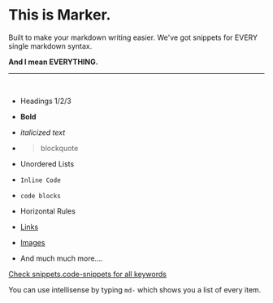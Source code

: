 # This is Marker.

Built to make your markdown writing easier. We've got snippets for EVERY single markdown syntax.

**And I mean EVERYTHING.**

---
‎
+ Headings 1/2/3

+ **Bold**

+ *italicized text*

+ > blockquote

+ Unordered Lists

+ `Inline Code`

+ ```code blocks```

+ Horizontal Rules

+ [Links](https://www.example.com)

+ [Images](image.jpg)

+ And much much more....

[Check snippets.code-snippets for all keywords](https://github.com/Zylops/marker/blob/master/snippets/snippets.code-snippets)

You can use intellisense by typing `md-` which shows you a list of every item.